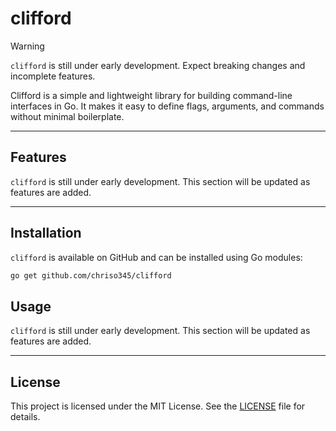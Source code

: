 # clifford

> [!WARNING]
> `clifford` is still under early development. Expect breaking changes and incomplete features.

Clifford is a simple and lightweight library for building command-line interfaces in Go. It makes it easy to define flags, arguments, and commands without minimal boilerplate.

---

## Features

`clifford` is still under early development. This section will be updated as features are added.

---

## Installation

`clifford` is available on GitHub and can be installed using Go modules:

```bash
go get github.com/chriso345/clifford
```

## Usage

`clifford` is still under early development. This section will be updated as features are added.

---

## License

This project is licensed under the MIT License. See the [LICENSE](LICENSE) file for details.
